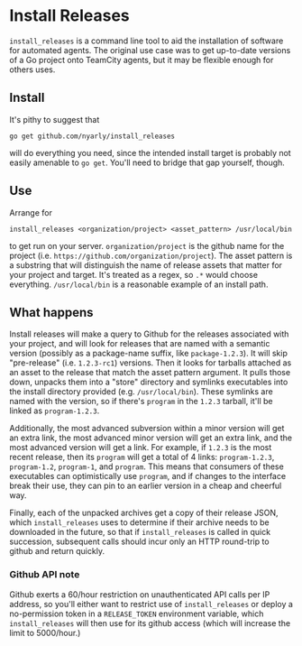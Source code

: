 # Install Releases

`install_releases` is a command line tool
to aid the installation of software
for automated agents.
The original use case was
to get up-to-date versions of a Go project onto TeamCity agents,
but it may be flexible enough for others uses.

## Install

It's pithy to suggest that

```
go get github.com/nyarly/install_releases
```

will do everything you need,
since the intended install target is probably not easily amenable to `go get`.
You'll need to bridge that gap yourself, though.

## Use

Arrange for

```
install_releases <organization/project> <asset_pattern> /usr/local/bin
```

to get run on your server.
`organization/project` is the github name for the project
(i.e. `https://github.com/organization/project`).
The asset pattern is a substring
that will distinguish the name of release assets that matter
for your project and target.
It's treated as a regex, so `.*` would choose everything.
`/usr/local/bin` is a reasonable example of an install path.

## What happens

Install releases will make a query to Github
for the releases associated with your project,
and will look for releases that are named
with a semantic version
(possibly as a package-name suffix, like `package-1.2.3`).
It will skip "pre-release" (i.e. `1.2.3-rc1`) versions.
Then it looks for tarballs attached as an asset to the release
that match the asset pattern argument.
It pulls those down,
unpacks them into a "store" directory
and symlinks executables into the install directory provided
(e.g. `/usr/local/bin`).
These symlinks are named with the version,
so if there's `program` in the `1.2.3` tarball,
it'll be linked as `program-1.2.3`.

Additionally,
the most advanced subversion within a minor version will get an extra link,
the most advanced minor version will get an extra link,
and the most advanced version will get a link.
For example, if `1.2.3` is the most recent release,
then its `program` will get a total of 4 links:
`program-1.2.3`, `program-1.2`, `program-1`, and `program`.
This means that consumers of these executables can optimistically use `program`,
and if changes to the interface break their use,
they can pin to an earlier version in a cheap and cheerful way.

Finally, each of the unpacked archives get a copy of their release JSON,
which `install_releases` uses to determine if their archive needs to be downloaded in the future,
so that if `install_releases` is called in quick succession,
subsequent calls should incur only an HTTP round-trip to github and return quickly.

### Github API note

Github exerts a 60/hour restriction on unauthenticated API calls per IP address,
so you'll either want
to restrict use of `install_releases`
or deploy a no-permission token in a `RELEASE_TOKEN` environment variable,
which `install_releases` will then use for its github access
(which will increase the limit to 5000/hour.)
